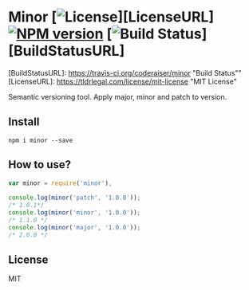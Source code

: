 # Minor [![License][LicenseIMGURL]][LicenseURL] [![NPM version][NPMIMGURL]][NPMURL] [![Build Status][BuildStatusIMGURL]][BuildStatusURL]

[NPMIMGURL]:                https://img.shields.io/npm/v/minor.svg?style=flat
[BuildStatusIMGURL]:        https://img.shields.io/travis/coderaiser/minor/master.svg?style=flat
[LicenseIMGURL]:            https://img.shields.io/badge/license-MIT-317BF9.svg?style=flat
[NPMURL]:                   https://npmjs.org/package/minor "npm"
[BuildStatusURL]:           https://travis-ci.org/coderaiser/minor  "Build Status""
[LicenseURL]:               https://tldrlegal.com/license/mit-license "MIT License"

Semantic versioning tool. Apply major, minor and patch to version.

## Install

`npm i minor --save`

## How to use?

```js
var minor = require('minor'),
    
console.log(minor('patch', '1.0.0'));
/* 1.0.1*/
console.log(minor('minor', '1.0.0'));
/* 1.1.0 */
console.log(minor('major', '1.0.0'));
/* 2.0.0 */
```

## License

MIT
